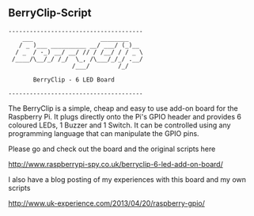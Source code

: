 ## BerryClip-Script

	--------------------------------------
	    ___                   ________
	   / _ )___ __________ __/ ___/ (_)__
	  / _  / -_) __/ __/ // / /__/ / / _ \
	 /____/\__/_/ /_/  \_, /\___/_/_/ .__/
	                  /___/        /_/
	
	       BerryClip - 6 LED Board

	--------------------------------------

The BerryClip is a simple, cheap and easy to use add-on board for the Raspberry Pi. It plugs
directly onto the Pi's GPIO header and provides 6 coloured LEDs, 1 Buzzer and 1 Switch. It
can be controlled using any programming language that can manipulate the GPIO pins.

Please go and check out the board and the original scripts here

http://www.raspberrypi-spy.co.uk/berryclip-6-led-add-on-board/

I also have a blog posting of my experiences with this board and my own scripts

http://www.uk-experience.com/2013/04/20/raspberry-gpio/


